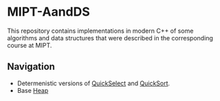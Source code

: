 # MIPT-AandDS
This repository contains implementations in modern C++ of some algorithms and data structures that were described in the corresponding course at MIPT.

## Navigation

- Determenistic versions of [QuickSelect](Quick/select.hpp) and [QuickSort](Quick/sort.hpp).
- Base [Heap](heap/heap.hpp)
